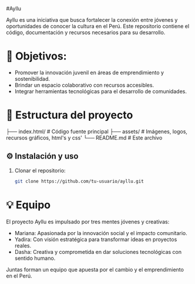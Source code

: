 #Ayllu

Ayllu es una iniciativa que busca fortalecer la conexión entre jóvenes y oportunidades de conocer la cultura en el Perú. Este repositorio contiene el código, documentación y recursos necesarios para su desarrollo.

# 🚀 Objetivos:

- Promover la innovación juvenil en áreas de emprendimiento y sostenibilidad.  
- Brindar un espacio colaborativo con recursos accesibles.  
- Integrar herramientas tecnológicas para el desarrollo de comunidades.
  
# 📂 Estructura del proyecto  

├── index.html/ # Código fuente principal
├── assets/ # Imágenes, logos, recursos gráficos, html's y css'
└── README.md # Este archivo

## ⚙️ Instalación y uso  

1. Clonar el repositorio:  
   ```bash
   git clone https://github.com/tu-usuario/ayllu.git

# 💡 Equipo

El proyecto Ayllu es impulsado por tres mentes jóvenes y creativas:

- Mariana: Apasionada por la innovación social y el impacto comunitario.
- Yadira: Con visión estratégica para transformar ideas en proyectos reales.
- Dasha: Creativa y comprometida en dar soluciones tecnológicas con sentido humano.

Juntas forman un equipo que apuesta por el cambio y el emprendimiento en el Perú.
